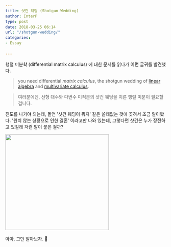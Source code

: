 ```yaml
---
title: 샷건 웨딩 (Shotgun Wedding)
author: InterP
type: post
date: 2018-03-25 06:14
url: "/shotgun-wedding/"
categories:
- Essay

---
```

행렬 미분학 (differential matrix calculus) 에 대한 문서를 읽다가 이런 글귀를 발견했다.

> you need differential _matrix calculus_, the shotgun wedding of [linear algebra][1] and [multivariate calculus][2].
  
> 여러분에겐, 선형 대수와 다변수 미적분의 샷건 웨딩을 치른 행렬 미분이 필요할 겁니다.

진도를 나가야 되는데, 돌연 '샷건 웨딩이 뭐지' 같은 쓸데없는 것에 꽂혀서 조금 알아봤다. '원치 않는 상황으로 인한 결혼' 이라고만 나와 있는데, 그렇다면 샷건은 누가 장전하고 있길래 저런 말이 붙은 걸까?

<img class="wp-image-1277 alignnone" src="/uploads/2018/02/daughter-sex-boyfriend-dad-text.jpg" alt="" width="324" height="300" srcset="https://interp.blog/uploads/2018/02/daughter-sex-boyfriend-dad-text.jpg 479w, https://interp.blog/uploads/2018/02/daughter-sex-boyfriend-dad-text-300x278.jpg 300w" sizes="(max-width: 324px) 100vw, 324px" />

아아, 그만 알아보자. 🔫

&nbsp;

 [1]: https://en.wikipedia.org/wiki/Linear_algebra
 [2]: https://en.wikipedia.org/wiki/Multivariable_calculus